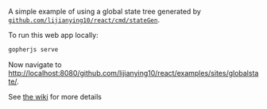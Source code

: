 A simple example of using a global state tree generated by [`github.com/lijianying10/react/cmd/stateGen`](https://github.com/myitcv/react/tree/master/cmd/stateGen).

To run this web app locally:

```bash
gopherjs serve
```

Now navigate to [http://localhost:8080/github.com/lijianying10/react/examples/sites/globalstate/](http://localhost:8080/github.com/lijianying10/react/examples/sites/globalstate/).

See [the wiki](https://github.com/myitcv/react/wiki) for more details
